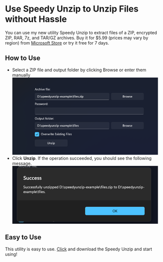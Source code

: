 # Use Speedy Unzip to Unzip Files without Hassle
You can use my new utility Speedy Unzip to extract files of a ZIP, encrypted ZIP, RAR, 7z, and TAR/GZ archives. Buy it for $5.99 (prices may vary by region) from [Microsoft Store](https://apps.microsoft.com/detail/9pj1dzj06461) or try it free for 7 days.

## How to Use
* Select a ZIP file and output folder by clicking Browse or enter them manually<br />
![Demonstration image for step 1](/images/0.png)
* Click **Unzip**. If the operation succeeded, you should see the following message.<br />
![Demonstration image for step 2](/images/1.png)

## Easy to Use
This utility is easy to use. [Click](https://apps.microsoft.com/detail/9pj1dzj06461) and download the Speedy Unzip and start using!
